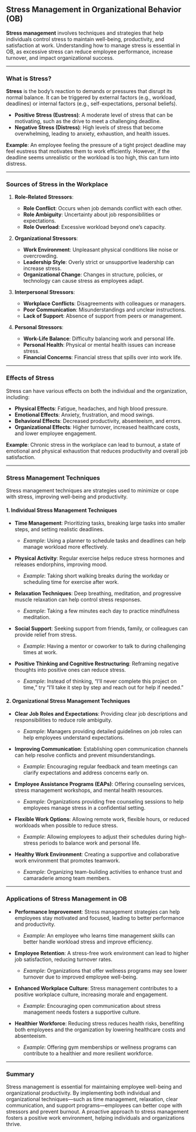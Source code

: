 ## Stress Management in Organizational Behavior (OB)

**Stress management** involves techniques and strategies that help individuals control stress to maintain well-being, productivity, and satisfaction at work. Understanding how to manage stress is essential in OB, as excessive stress can reduce employee performance, increase turnover, and impact organizational success.

---

### What is Stress?

**Stress** is the body’s reaction to demands or pressures that disrupt its normal balance. It can be triggered by external factors (e.g., workload, deadlines) or internal factors (e.g., self-expectations, personal beliefs).

- **Positive Stress (Eustress)**: A moderate level of stress that can be motivating, such as the drive to meet a challenging deadline.
- **Negative Stress (Distress)**: High levels of stress that become overwhelming, leading to anxiety, exhaustion, and health issues.

**Example**: An employee feeling the pressure of a tight project deadline may feel eustress that motivates them to work efficiently. However, if the deadline seems unrealistic or the workload is too high, this can turn into distress.

---

### Sources of Stress in the Workplace

1. **Role-Related Stressors**:
   - **Role Conflict**: Occurs when job demands conflict with each other.
   - **Role Ambiguity**: Uncertainty about job responsibilities or expectations.
   - **Role Overload**: Excessive workload beyond one’s capacity.

2. **Organizational Stressors**:
   - **Work Environment**: Unpleasant physical conditions like noise or overcrowding.
   - **Leadership Style**: Overly strict or unsupportive leadership can increase stress.
   - **Organizational Change**: Changes in structure, policies, or technology can cause stress as employees adapt.

3. **Interpersonal Stressors**:
   - **Workplace Conflicts**: Disagreements with colleagues or managers.
   - **Poor Communication**: Misunderstandings and unclear instructions.
   - **Lack of Support**: Absence of support from peers or management.

4. **Personal Stressors**:
   - **Work-Life Balance**: Difficulty balancing work and personal life.
   - **Personal Health**: Physical or mental health issues can increase stress.
   - **Financial Concerns**: Financial stress that spills over into work life.

---

### Effects of Stress

Stress can have various effects on both the individual and the organization, including:

- **Physical Effects**: Fatigue, headaches, and high blood pressure.
- **Emotional Effects**: Anxiety, frustration, and mood swings.
- **Behavioral Effects**: Decreased productivity, absenteeism, and errors.
- **Organizational Effects**: Higher turnover, increased healthcare costs, and lower employee engagement.

**Example**: Chronic stress in the workplace can lead to burnout, a state of emotional and physical exhaustion that reduces productivity and overall job satisfaction.

---

### Stress Management Techniques

Stress management techniques are strategies used to minimize or cope with stress, improving well-being and productivity.

#### 1. Individual Stress Management Techniques

- **Time Management**: Prioritizing tasks, breaking large tasks into smaller steps, and setting realistic deadlines.
  - *Example*: Using a planner to schedule tasks and deadlines can help manage workload more effectively.

- **Physical Activity**: Regular exercise helps reduce stress hormones and releases endorphins, improving mood.
  - *Example*: Taking short walking breaks during the workday or scheduling time for exercise after work.

- **Relaxation Techniques**: Deep breathing, meditation, and progressive muscle relaxation can help control stress responses.
  - *Example*: Taking a few minutes each day to practice mindfulness meditation.

- **Social Support**: Seeking support from friends, family, or colleagues can provide relief from stress.
  - *Example*: Having a mentor or coworker to talk to during challenging times at work.

- **Positive Thinking and Cognitive Restructuring**: Reframing negative thoughts into positive ones can reduce stress.
  - *Example*: Instead of thinking, “I’ll never complete this project on time,” try “I’ll take it step by step and reach out for help if needed.”

#### 2. Organizational Stress Management Techniques

- **Clear Job Roles and Expectations**: Providing clear job descriptions and responsibilities to reduce role ambiguity.
  - *Example*: Managers providing detailed guidelines on job roles can help employees understand expectations.

- **Improving Communication**: Establishing open communication channels can help resolve conflicts and prevent misunderstandings.
  - *Example*: Encouraging regular feedback and team meetings can clarify expectations and address concerns early on.

- **Employee Assistance Programs (EAPs)**: Offering counseling services, stress management workshops, and mental health resources.
  - *Example*: Organizations providing free counseling sessions to help employees manage stress in a confidential setting.

- **Flexible Work Options**: Allowing remote work, flexible hours, or reduced workloads when possible to reduce stress.
  - *Example*: Allowing employees to adjust their schedules during high-stress periods to balance work and personal life.

- **Healthy Work Environment**: Creating a supportive and collaborative work environment that promotes teamwork.
  - *Example*: Organizing team-building activities to enhance trust and camaraderie among team members.

---

### Applications of Stress Management in OB

- **Performance Improvement**: Stress management strategies can help employees stay motivated and focused, leading to better performance and productivity.
  - *Example*: An employee who learns time management skills can better handle workload stress and improve efficiency.

- **Employee Retention**: A stress-free work environment can lead to higher job satisfaction, reducing turnover rates.
  - *Example*: Organizations that offer wellness programs may see lower turnover due to improved employee well-being.

- **Enhanced Workplace Culture**: Stress management contributes to a positive workplace culture, increasing morale and engagement.
  - *Example*: Encouraging open communication about stress management needs fosters a supportive culture.

- **Healthier Workforce**: Reducing stress reduces health risks, benefiting both employees and the organization by lowering healthcare costs and absenteeism.
  - *Example*: Offering gym memberships or wellness programs can contribute to a healthier and more resilient workforce.

---

### Summary

Stress management is essential for maintaining employee well-being and organizational productivity. By implementing both individual and organizational techniques—such as time management, relaxation, clear communication, and support programs—employees can better cope with stressors and prevent burnout. A proactive approach to stress management fosters a positive work environment, helping individuals and organizations thrive.